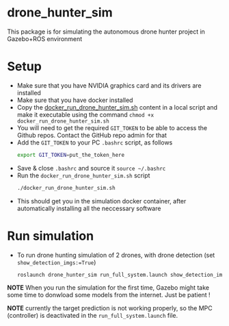 # drone_hunter_sim
This package is for simulating the autonomous drone hunter project in Gazebo+ROS environment
# Setup
* Make sure that you have NVIDIA graphics card and its drivers are installed
* Make sure that you have docker installed
* Copy the [docker_run_drone_hunter_sim.sh](https://github.com/mzahana/drone_hunter_sim/blob/main/scripts/docker_run_drone_hunter_sim.sh) content in a local script and make it executable using the command `chmod +x docker_run_drone_hunter_sim.sh`
* You will need to get the required `GIT_TOKEN` to be able to access the Github repos. Contact the GitHub repo admin for that
* Add the `GIT_TOKEN` to your PC `.bashrc` script, as follows
  ```sh
  export GIT_TOKEN=put_the_token_here
  ```
* Save & close `.bashrc` and source it `source ~/.bashrc`
* Run the `docker_run_drone_hunter_sim.sh` script
  ```sh
  ./docker_run_drone_hunter_sim.sh
  ```
* This should get you in the simulation docker container, after automatically installing all the neccessary software

# Run simulation
* To run drone hunting simulation of 2 drones, with drone detection (set `show_detection_imgs:=True`)
  ```sh
  roslaunch drone_hunter_sim run_full_system.launch show_detection_imgs:=True
  ```
**NOTE** When you run the simulation for the first time, Gazebo might take some time to donwload some models from the internet. Just be patient !

**NOTE** currently the target prediction is not working properly, so the MPC (controller) is deactivated in the `run_full_system.launch` file.
